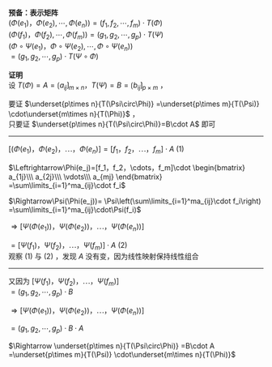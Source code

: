 **预备：表示矩阵**  
 $(\Phi(e_1)，\Phi(e_2),\cdots,\Phi(e_n))=(f_1,f_2,\cdots,f_m)\cdot T(\Phi)$   
 $(\Phi(f_1)，\Phi(f_2),\cdots,\Phi(f_m))=(g_1,g_2,\cdots,g_p)\cdot T(\Psi)$   
 $(\Phi\circ\Psi(e_1)，\Phi\circ\Psi(e_2),\cdots,\Phi\circ\Psi(e_n))$   
 $=(g_1,g_2,\cdots,g_p)\cdot T(\Psi\circ\Phi)$   
  
**证明**  
设  $T(\Phi)=A=\lgroup a_{ij}\rgroup_{m\times n}，  
T(\Psi)=B=\lgroup b_{ij}\rgroup_{p\times m}$ ，  
  
要证 $\underset{p\times n}{T(\Psi\circ\Phi)}  
=\underset{p\times m}{T(\Psi)}  
\cdot\underset{m\times n}{T(\Phi)}$ ，  
只要证  $\underset{p\times n}{T(\Psi\circ\Phi)}=B\cdot A$ 即可  
  
---  
  
 $[(\Phi(e_1)，\Phi(e_2)，\cdots，\Phi(e_n)]  
=[f_1，f_2，\cdots，f_m]\cdot A\ (1)$   
  
 $\Leftrightarrow\Phi(e_j)=[f_1，f_2，\cdots，f_m]\cdot  
\begin{bmatrix}  
a_{1j}\\\ a_{2j}\\\ \vdots\\\ a_{mj}  
\end{bmatrix}  
=\sum\limits_{i=1}^ma_{ij}\cdot f_i$   
  
 $\Rightarrow\Psi(\Phi(e_j))=  
\Psi\left(\sum\limits_{i=1}^ma_{ij}\cdot f_i\right)  
=\sum\limits_{i=1}^ma_{ij}\cdot\Psi(f_i)$   
  
 $\Rightarrow[\Psi(\Phi(e_1))，\Psi(\Phi(e_2))，  
\cdots，\Psi(\Phi(e_n))]$   
  
 $=[\Psi(f_1)，\Psi(f_2)，\cdots，\Psi(f_m)]\cdot A\ (2)$   
观察 $(1)$ 与 $(2)$ ，发现 $A$ 没有变，因为线性映射保持线性组合  
  
---  
  
又因为 $[\Psi(f_1)，\Psi(f_2)，\cdots，\Psi(f_m)]$   
 $=(g_1,g_2,\cdots,g_p)\cdot B$   
  
 $\Rightarrow[\Psi(\Phi(e_1))，\Psi(\Phi(e_2))，  
\cdots，\Psi(\Phi(e_n))]$   
  
 $=(g_1,g_2,\cdots,g_p)\cdot B\cdot A$   
  
 $\Rightarrow  
\underset{p\times n}{T(\Psi\circ\Phi)}  
=B\cdot A  
=\underset{p\times m}{T(\Psi)}  
\cdot\underset{m\times n}{T(\Phi)}$   
  
